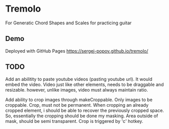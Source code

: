 # Tremolo

For Generatic Chord Shapes and Scales for practicing guitar


## Demo
Deployed with GitHub Pages
https://sergej-popov.github.io/tremolo/


## TODO

Add an abilitity to paste youtube videos (pasting youtube url).
It would embed the video. Video just like other elements, needs to be draggable and resizable.
however, unlike images, video must always maintain ratio.


Add ability to crop images through makeCroppable. Only images to be croppable.
Crop, must not be permanent. When cropping an already cropped element, i should be able to recover the previously cropped space.
So, essentially the cropping should be done my masking. Area outside of mask, should be semi transparent.
Crop is triggered by 'c' hotkey.